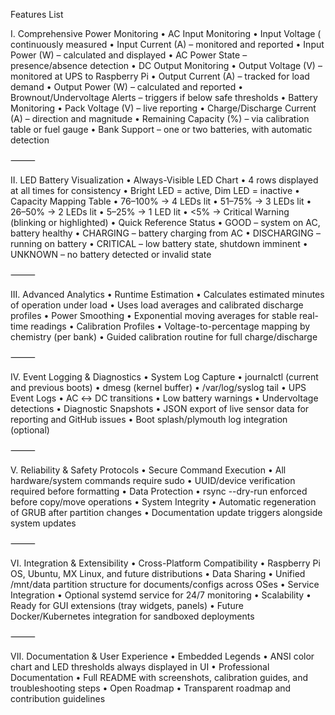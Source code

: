Features List

I. Comprehensive Power Monitoring
	•	AC Input Monitoring
	•	Input Voltage (
 continuously measured
	•	Input Current (A) – monitored and reported
	•	Input Power (W) – calculated and displayed
	•	AC Power State – presence/absence detection
	•	DC Output Monitoring
	•	Output Voltage (V) – monitored at UPS to Raspberry Pi
	•	Output Current (A) – tracked for load demand
	•	Output Power (W) – calculated and reported
	•	Brownout/Undervoltage Alerts – triggers if below safe thresholds
	•	Battery Monitoring
	•	Pack Voltage (V) – live reporting
	•	Charge/Discharge Current (A) – direction and magnitude
	•	Remaining Capacity (%) – via calibration table or fuel gauge
	•	Bank Support – one or two batteries, with automatic detection

⸻

II. LED Battery Visualization
	•	Always-Visible LED Chart
	•	4 rows displayed at all times for consistency
	•	Bright LED = active, Dim LED = inactive
	•	Capacity Mapping Table
	•	76–100% → 4 LEDs lit
	•	51–75% → 3 LEDs lit
	•	26–50% → 2 LEDs lit
	•	5–25% → 1 LED lit
	•	<5% → Critical Warning (blinking or highlighted)
	•	Quick Reference Status
	•	GOOD – system on AC, battery healthy
	•	CHARGING – battery charging from AC
	•	DISCHARGING – running on battery
	•	CRITICAL – low battery state, shutdown imminent
	•	UNKNOWN – no battery detected or invalid state

⸻

III. Advanced Analytics
	•	Runtime Estimation
	•	Calculates estimated minutes of operation under load
	•	Uses load averages and calibrated discharge profiles
	•	Power Smoothing
	•	Exponential moving averages for stable real-time readings
	•	Calibration Profiles
	•	Voltage-to-percentage mapping by chemistry (per bank)
	•	Guided calibration routine for full charge/discharge

⸻

IV. Event Logging & Diagnostics
	•	System Log Capture
	•	journalctl (current and previous boots)
	•	dmesg (kernel buffer)
	•	/var/log/syslog tail
	•	UPS Event Logs
	•	AC ↔ DC transitions
	•	Low battery warnings
	•	Undervoltage detections
	•	Diagnostic Snapshots
	•	JSON export of live sensor data for reporting and GitHub issues
	•	Boot splash/plymouth log integration (optional)

⸻

V. Reliability & Safety Protocols
	•	Secure Command Execution
	•	All hardware/system commands require sudo
	•	UUID/device verification required before formatting
	•	Data Protection
	•	rsync --dry-run enforced before copy/move operations
	•	System Integrity
	•	Automatic regeneration of GRUB after partition changes
	•	Documentation update triggers alongside system updates

⸻

VI. Integration & Extensibility
	•	Cross-Platform Compatibility
	•	Raspberry Pi OS, Ubuntu, MX Linux, and future distributions
	•	Data Sharing
	•	Unified /mnt/data partition structure for documents/configs across OSes
	•	Service Integration
	•	Optional systemd service for 24/7 monitoring
	•	Scalability
	•	Ready for GUI extensions (tray widgets, panels)
	•	Future Docker/Kubernetes integration for sandboxed deployments

⸻

VII. Documentation & User Experience
	•	Embedded Legends
	•	ANSI color chart and LED thresholds always displayed in UI
	•	Professional Documentation
	•	Full README with screenshots, calibration guides, and troubleshooting steps
	•	Open Roadmap
	•	Transparent roadmap and contribution guidelines
